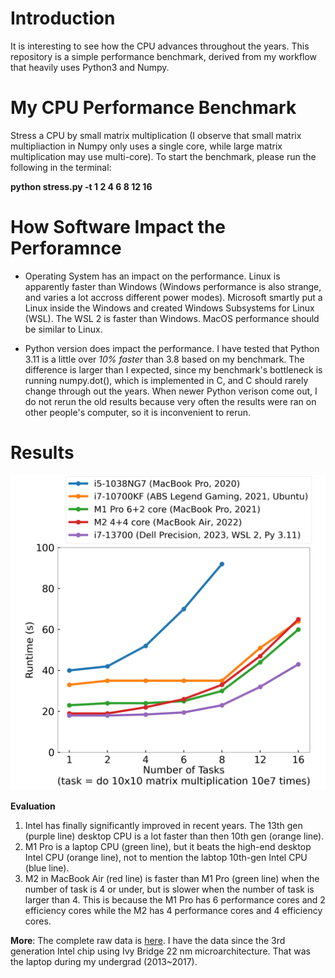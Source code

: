 # Introduction
It is interesting to see how the CPU advances throughout the years. This repository is a simple performance benchmark, derived from my workflow that heavily uses Python3 and Numpy.

# My CPU Performance Benchmark
Stress a CPU by small matrix multiplication (I observe that small matrix multipliaction in Numpy only uses a single core, while large matrix multiplication may use multi-core). To start the benchmark, please run the following in the terminal:

**python stress.py -t 1 2 4 6 8 12 16**

# How Software Impact the Perforamnce
- Operating System has an impact on the performance. Linux is apparently faster than Windows (Windows performance is also strange, and varies a lot accross different power modes). Microsoft smartly put a Linux inside the Windows and created Windows Subsystems for Linux (WSL). The WSL 2 is faster than Windows. MacOS performance should be similar to Linux.

- Python version does impact the performance. I have tested that Python 3.11 is a little over *10% faster* than 3.8 based on my benchmark. The difference is larger than I expected, since my benchmark's bottleneck is running numpy.dot(), which is implemented in C, and C should rarely change through out the years. When newer Python verison come out, I do not rerun the old results because very often the results were ran on other people's computer, so it is inconvenient to rerun. 

# Results

![cpu_perf](cpu_perf.png)

**Evaluation**
1. Intel has finally significantly improved in recent years. The 13th gen (purple line) desktop CPU is a lot faster than then 10th gen (orange line).
2. M1 Pro is a laptop CPU (green line), but it beats the high-end desktop Intel CPU (orange line), not to mention the labtop 10th-gen Intel CPU (blue line). 
3. M2 in MacBook Air (red line) is faster than M1 Pro (green line) when the number of task is 4 or under, but is slower when the number of task is larger than 4. This is because the M1 Pro has 6 performance cores and 2 efficiency cores while the M2 has 4 performance cores and 4 efficiency cores.


**More**: The complete raw data is [here](results). I have the data since the 3rd generation Intel chip using Ivy Bridge 22 nm microarchitecture. That was the laptop during my undergrad (2013~2017).